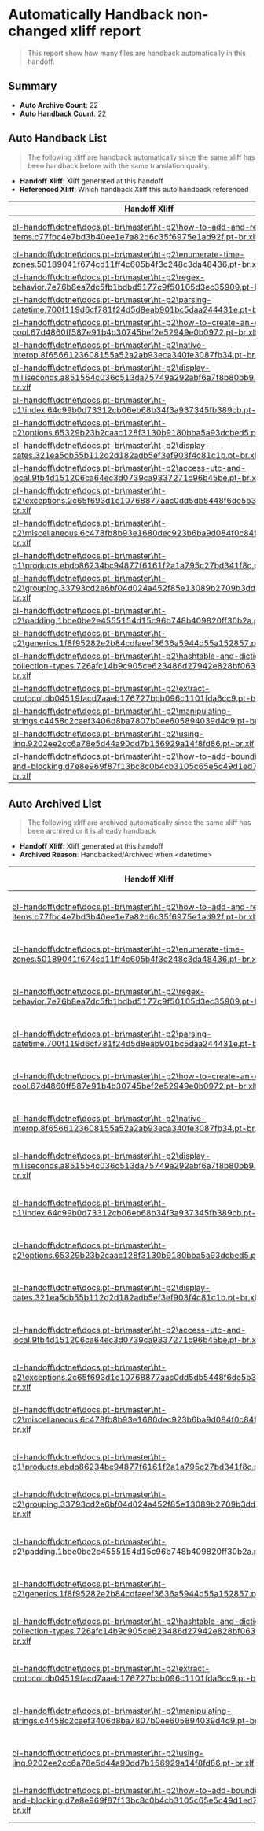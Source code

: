 # Automatically Handback non-changed xliff report
> This report show how many files are handback automatically in this handoff.

## Summary
* **Auto Archive Count**: 22
* **Auto Handback Count**: 22

## Auto Handback List
> The following xliff are handback automatically since the same xliff has been handback before with the same translation quality.

* **Handoff Xliff**: Xliff generated at this handoff
* **Referenced Xliff**: Which handback Xliff this auto handback referenced

| Handoff Xliff | Referenced Xliff | 
| --- | --- | 
| [ol-handoff\dotnet\docs.pt-br\master\ht-p2\how-to-add-and-remove-items.c77fbc4e7bd3b40ee1e7a82d6c35f6975e1ad92f.pt-br.xlf](https://github.com/dotnet/docs.handoff/blob/345e914be974508d823aaa663b102ac6fc168074/ol-handoff/dotnet/docs.pt-br/master/ht-p2/how-to-add-and-remove-items.c77fbc4e7bd3b40ee1e7a82d6c35f6975e1ad92f.pt-br.xlf) | [ol-handback\dotnet\docs.pt-br\master\ht-p2\how-to-add-and-remove-items.c77fbc4e7bd3b40ee1e7a82d6c35f6975e1ad92f.pt-br.xlf](https://github.com/dotnet/docs.handback/blob/5806496f4700cc0e286f82be1eba0cc271eafd74/ol-handback/dotnet/docs.pt-br/master/ht-p2/how-to-add-and-remove-items.c77fbc4e7bd3b40ee1e7a82d6c35f6975e1ad92f.pt-br.xlf) | 
| [ol-handoff\dotnet\docs.pt-br\master\ht-p2\enumerate-time-zones.50189041f674cd11ff4c605b4f3c248c3da48436.pt-br.xlf](https://github.com/dotnet/docs.handoff/blob/345e914be974508d823aaa663b102ac6fc168074/ol-handoff/dotnet/docs.pt-br/master/ht-p2/enumerate-time-zones.50189041f674cd11ff4c605b4f3c248c3da48436.pt-br.xlf) | [ol-handback\dotnet\docs.pt-br\master\ht-p2\enumerate-time-zones.50189041f674cd11ff4c605b4f3c248c3da48436.pt-br.xlf](https://github.com/dotnet/docs.handback/blob/5806496f4700cc0e286f82be1eba0cc271eafd74/ol-handback/dotnet/docs.pt-br/master/ht-p2/enumerate-time-zones.50189041f674cd11ff4c605b4f3c248c3da48436.pt-br.xlf) | 
| [ol-handoff\dotnet\docs.pt-br\master\ht-p2\regex-behavior.7e76b8ea7dc5fb1bdbd5177c9f50105d3ec35909.pt-br.xlf](https://github.com/dotnet/docs.handoff/blob/345e914be974508d823aaa663b102ac6fc168074/ol-handoff/dotnet/docs.pt-br/master/ht-p2/regex-behavior.7e76b8ea7dc5fb1bdbd5177c9f50105d3ec35909.pt-br.xlf) | [ol-handback\dotnet\docs.pt-br\master\ht-p2\regex-behavior.7e76b8ea7dc5fb1bdbd5177c9f50105d3ec35909.pt-br.xlf](https://github.com/dotnet/docs.handback/blob/ecc9581a3799c5a1c989bba13501174c5144e9f5/ol-handback/dotnet/docs.pt-br/master/ht-p2/regex-behavior.7e76b8ea7dc5fb1bdbd5177c9f50105d3ec35909.pt-br.xlf) | 
| [ol-handoff\dotnet\docs.pt-br\master\ht-p2\parsing-datetime.700f119d6cf781f24d5d8eab901bc5daa244431e.pt-br.xlf](https://github.com/dotnet/docs.handoff/blob/345e914be974508d823aaa663b102ac6fc168074/ol-handoff/dotnet/docs.pt-br/master/ht-p2/parsing-datetime.700f119d6cf781f24d5d8eab901bc5daa244431e.pt-br.xlf) | [ol-handback\dotnet\docs.pt-br\master\ht-p2\parsing-datetime.700f119d6cf781f24d5d8eab901bc5daa244431e.pt-br.xlf](https://github.com/dotnet/docs.handback/blob/5806496f4700cc0e286f82be1eba0cc271eafd74/ol-handback/dotnet/docs.pt-br/master/ht-p2/parsing-datetime.700f119d6cf781f24d5d8eab901bc5daa244431e.pt-br.xlf) | 
| [ol-handoff\dotnet\docs.pt-br\master\ht-p2\how-to-create-an-object-pool.67d4860ff587e91b4b30745bef2e52949e0b0972.pt-br.xlf](https://github.com/dotnet/docs.handoff/blob/345e914be974508d823aaa663b102ac6fc168074/ol-handoff/dotnet/docs.pt-br/master/ht-p2/how-to-create-an-object-pool.67d4860ff587e91b4b30745bef2e52949e0b0972.pt-br.xlf) | [ol-handback\dotnet\docs.pt-br\master\ht-p2\how-to-create-an-object-pool.67d4860ff587e91b4b30745bef2e52949e0b0972.pt-br.xlf](https://github.com/dotnet/docs.handback/blob/5806496f4700cc0e286f82be1eba0cc271eafd74/ol-handback/dotnet/docs.pt-br/master/ht-p2/how-to-create-an-object-pool.67d4860ff587e91b4b30745bef2e52949e0b0972.pt-br.xlf) | 
| [ol-handoff\dotnet\docs.pt-br\master\ht-p2\native-interop.8f6566123608155a52a2ab93eca340fe3087fb34.pt-br.xlf](https://github.com/dotnet/docs.handoff/blob/345e914be974508d823aaa663b102ac6fc168074/ol-handoff/dotnet/docs.pt-br/master/ht-p2/native-interop.8f6566123608155a52a2ab93eca340fe3087fb34.pt-br.xlf) | [ol-handback\dotnet\docs.pt-br\master\ht-p2\native-interop.8f6566123608155a52a2ab93eca340fe3087fb34.pt-br.xlf](https://github.com/dotnet/docs.handback/blob/5806496f4700cc0e286f82be1eba0cc271eafd74/ol-handback/dotnet/docs.pt-br/master/ht-p2/native-interop.8f6566123608155a52a2ab93eca340fe3087fb34.pt-br.xlf) | 
| [ol-handoff\dotnet\docs.pt-br\master\ht-p2\display-milliseconds.a851554c036c513da75749a292abf6a7f8b80bb9.pt-br.xlf](https://github.com/dotnet/docs.handoff/blob/345e914be974508d823aaa663b102ac6fc168074/ol-handoff/dotnet/docs.pt-br/master/ht-p2/display-milliseconds.a851554c036c513da75749a292abf6a7f8b80bb9.pt-br.xlf) | [ol-handback\dotnet\docs.pt-br\master\ht-p2\display-milliseconds.a851554c036c513da75749a292abf6a7f8b80bb9.pt-br.xlf](https://github.com/dotnet/docs.handback/blob/5806496f4700cc0e286f82be1eba0cc271eafd74/ol-handback/dotnet/docs.pt-br/master/ht-p2/display-milliseconds.a851554c036c513da75749a292abf6a7f8b80bb9.pt-br.xlf) | 
| [ol-handoff\dotnet\docs.pt-br\master\ht-p1\index.64c99b0d73312cb06eb68b34f3a937345fb389cb.pt-br.xlf](https://github.com/dotnet/docs.handoff/blob/345e914be974508d823aaa663b102ac6fc168074/ol-handoff/dotnet/docs.pt-br/master/ht-p1/index.64c99b0d73312cb06eb68b34f3a937345fb389cb.pt-br.xlf) | [ol-handback\dotnet\docs.pt-br\master\ht-p1\index.64c99b0d73312cb06eb68b34f3a937345fb389cb.pt-br.xlf](https://github.com/dotnet/docs.handback/blob/caf334274eaaaf414d79026d97dcd9a1f529e9a9/ol-handback/dotnet/docs.pt-br/master/ht-p1/index.64c99b0d73312cb06eb68b34f3a937345fb389cb.pt-br.xlf) | 
| [ol-handoff\dotnet\docs.pt-br\master\ht-p2\options.65329b23b2caac128f3130b9180bba5a93dcbed5.pt-br.xlf](https://github.com/dotnet/docs.handoff/blob/345e914be974508d823aaa663b102ac6fc168074/ol-handoff/dotnet/docs.pt-br/master/ht-p2/options.65329b23b2caac128f3130b9180bba5a93dcbed5.pt-br.xlf) | [ol-handback\dotnet\docs.pt-br\master\ht-p2\options.65329b23b2caac128f3130b9180bba5a93dcbed5.pt-br.xlf](https://github.com/dotnet/docs.handback/blob/5806496f4700cc0e286f82be1eba0cc271eafd74/ol-handback/dotnet/docs.pt-br/master/ht-p2/options.65329b23b2caac128f3130b9180bba5a93dcbed5.pt-br.xlf) | 
| [ol-handoff\dotnet\docs.pt-br\master\ht-p2\display-dates.321ea5db55b112d2d182adb5ef3ef903f4c81c1b.pt-br.xlf](https://github.com/dotnet/docs.handoff/blob/345e914be974508d823aaa663b102ac6fc168074/ol-handoff/dotnet/docs.pt-br/master/ht-p2/display-dates.321ea5db55b112d2d182adb5ef3ef903f4c81c1b.pt-br.xlf) | [ol-handback\dotnet\docs.pt-br\master\ht-p2\display-dates.321ea5db55b112d2d182adb5ef3ef903f4c81c1b.pt-br.xlf](https://github.com/dotnet/docs.handback/blob/5806496f4700cc0e286f82be1eba0cc271eafd74/ol-handback/dotnet/docs.pt-br/master/ht-p2/display-dates.321ea5db55b112d2d182adb5ef3ef903f4c81c1b.pt-br.xlf) | 
| [ol-handoff\dotnet\docs.pt-br\master\ht-p2\access-utc-and-local.9fb4d151206ca64ec3d0739ca9337271c96b45be.pt-br.xlf](https://github.com/dotnet/docs.handoff/blob/345e914be974508d823aaa663b102ac6fc168074/ol-handoff/dotnet/docs.pt-br/master/ht-p2/access-utc-and-local.9fb4d151206ca64ec3d0739ca9337271c96b45be.pt-br.xlf) | [ol-handback\dotnet\docs.pt-br\master\ht-p2\access-utc-and-local.9fb4d151206ca64ec3d0739ca9337271c96b45be.pt-br.xlf](https://github.com/dotnet/docs.handback/blob/5806496f4700cc0e286f82be1eba0cc271eafd74/ol-handback/dotnet/docs.pt-br/master/ht-p2/access-utc-and-local.9fb4d151206ca64ec3d0739ca9337271c96b45be.pt-br.xlf) | 
| [ol-handoff\dotnet\docs.pt-br\master\ht-p2\exceptions.2c65f693d1e10768877aac0dd5db5448f6de5b33.pt-br.xlf](https://github.com/dotnet/docs.handoff/blob/345e914be974508d823aaa663b102ac6fc168074/ol-handoff/dotnet/docs.pt-br/master/ht-p2/exceptions.2c65f693d1e10768877aac0dd5db5448f6de5b33.pt-br.xlf) | [ol-handback\dotnet\docs.pt-br\master\ht-p2\exceptions.2c65f693d1e10768877aac0dd5db5448f6de5b33.pt-br.xlf](https://github.com/dotnet/docs.handback/blob/5806496f4700cc0e286f82be1eba0cc271eafd74/ol-handback/dotnet/docs.pt-br/master/ht-p2/exceptions.2c65f693d1e10768877aac0dd5db5448f6de5b33.pt-br.xlf) | 
| [ol-handoff\dotnet\docs.pt-br\master\ht-p2\miscellaneous.6c478fb8b93e1680dec923b6ba9d084f0c84f0c7.pt-br.xlf](https://github.com/dotnet/docs.handoff/blob/345e914be974508d823aaa663b102ac6fc168074/ol-handoff/dotnet/docs.pt-br/master/ht-p2/miscellaneous.6c478fb8b93e1680dec923b6ba9d084f0c84f0c7.pt-br.xlf) | [ol-handback\dotnet\docs.pt-br\master\ht-p2\miscellaneous.6c478fb8b93e1680dec923b6ba9d084f0c84f0c7.pt-br.xlf](https://github.com/dotnet/docs.handback/blob/5806496f4700cc0e286f82be1eba0cc271eafd74/ol-handback/dotnet/docs.pt-br/master/ht-p2/miscellaneous.6c478fb8b93e1680dec923b6ba9d084f0c84f0c7.pt-br.xlf) | 
| [ol-handoff\dotnet\docs.pt-br\master\ht-p1\products.ebdb86234bc94877f6161f2a1a795c27bd341f8c.pt-br.xlf](https://github.com/dotnet/docs.handoff/blob/345e914be974508d823aaa663b102ac6fc168074/ol-handoff/dotnet/docs.pt-br/master/ht-p1/products.ebdb86234bc94877f6161f2a1a795c27bd341f8c.pt-br.xlf) | [ol-handback\dotnet\docs.pt-br\master\ht-p1\products.ebdb86234bc94877f6161f2a1a795c27bd341f8c.pt-br.xlf](https://github.com/dotnet/docs.handback/blob/caf334274eaaaf414d79026d97dcd9a1f529e9a9/ol-handback/dotnet/docs.pt-br/master/ht-p1/products.ebdb86234bc94877f6161f2a1a795c27bd341f8c.pt-br.xlf) | 
| [ol-handoff\dotnet\docs.pt-br\master\ht-p2\grouping.33793cd2e6bf04d024a452f85e13089b2709b3dd.pt-br.xlf](https://github.com/dotnet/docs.handoff/blob/345e914be974508d823aaa663b102ac6fc168074/ol-handoff/dotnet/docs.pt-br/master/ht-p2/grouping.33793cd2e6bf04d024a452f85e13089b2709b3dd.pt-br.xlf) | [ol-handback\dotnet\docs.pt-br\master\ht-p2\grouping.33793cd2e6bf04d024a452f85e13089b2709b3dd.pt-br.xlf](https://github.com/dotnet/docs.handback/blob/5806496f4700cc0e286f82be1eba0cc271eafd74/ol-handback/dotnet/docs.pt-br/master/ht-p2/grouping.33793cd2e6bf04d024a452f85e13089b2709b3dd.pt-br.xlf) | 
| [ol-handoff\dotnet\docs.pt-br\master\ht-p2\padding.1bbe0be2e4555154d15c96b748b409820ff30b2a.pt-br.xlf](https://github.com/dotnet/docs.handoff/blob/345e914be974508d823aaa663b102ac6fc168074/ol-handoff/dotnet/docs.pt-br/master/ht-p2/padding.1bbe0be2e4555154d15c96b748b409820ff30b2a.pt-br.xlf) | [ol-handback\dotnet\docs.pt-br\master\ht-p2\padding.1bbe0be2e4555154d15c96b748b409820ff30b2a.pt-br.xlf](https://github.com/dotnet/docs.handback/blob/5806496f4700cc0e286f82be1eba0cc271eafd74/ol-handback/dotnet/docs.pt-br/master/ht-p2/padding.1bbe0be2e4555154d15c96b748b409820ff30b2a.pt-br.xlf) | 
| [ol-handoff\dotnet\docs.pt-br\master\ht-p2\generics.1f8f95282e2b84cdfaeef3636a5944d55a152857.pt-br.xlf](https://github.com/dotnet/docs.handoff/blob/345e914be974508d823aaa663b102ac6fc168074/ol-handoff/dotnet/docs.pt-br/master/ht-p2/generics.1f8f95282e2b84cdfaeef3636a5944d55a152857.pt-br.xlf) | [ol-handback\dotnet\docs.pt-br\master\ht-p2\generics.1f8f95282e2b84cdfaeef3636a5944d55a152857.pt-br.xlf](https://github.com/dotnet/docs.handback/blob/5806496f4700cc0e286f82be1eba0cc271eafd74/ol-handback/dotnet/docs.pt-br/master/ht-p2/generics.1f8f95282e2b84cdfaeef3636a5944d55a152857.pt-br.xlf) | 
| [ol-handoff\dotnet\docs.pt-br\master\ht-p2\hashtable-and-dictionary-collection-types.726afc14b9c905ce623486d27942e828bf06348b.pt-br.xlf](https://github.com/dotnet/docs.handoff/blob/345e914be974508d823aaa663b102ac6fc168074/ol-handoff/dotnet/docs.pt-br/master/ht-p2/hashtable-and-dictionary-collection-types.726afc14b9c905ce623486d27942e828bf06348b.pt-br.xlf) | [ol-handback\dotnet\docs.pt-br\master\ht-p2\hashtable-and-dictionary-collection-types.726afc14b9c905ce623486d27942e828bf06348b.pt-br.xlf](https://github.com/dotnet/docs.handback/blob/5806496f4700cc0e286f82be1eba0cc271eafd74/ol-handback/dotnet/docs.pt-br/master/ht-p2/hashtable-and-dictionary-collection-types.726afc14b9c905ce623486d27942e828bf06348b.pt-br.xlf) | 
| [ol-handoff\dotnet\docs.pt-br\master\ht-p2\extract-protocol.db04519facd7aaeb176727bbb096c1101fda6cc9.pt-br.xlf](https://github.com/dotnet/docs.handoff/blob/345e914be974508d823aaa663b102ac6fc168074/ol-handoff/dotnet/docs.pt-br/master/ht-p2/extract-protocol.db04519facd7aaeb176727bbb096c1101fda6cc9.pt-br.xlf) | [ol-handback\dotnet\docs.pt-br\master\ht-p2\extract-protocol.db04519facd7aaeb176727bbb096c1101fda6cc9.pt-br.xlf](https://github.com/dotnet/docs.handback/blob/5806496f4700cc0e286f82be1eba0cc271eafd74/ol-handback/dotnet/docs.pt-br/master/ht-p2/extract-protocol.db04519facd7aaeb176727bbb096c1101fda6cc9.pt-br.xlf) | 
| [ol-handoff\dotnet\docs.pt-br\master\ht-p2\manipulating-strings.c4458c2caef3406d8ba7807b0ee605894039d4d9.pt-br.xlf](https://github.com/dotnet/docs.handoff/blob/345e914be974508d823aaa663b102ac6fc168074/ol-handoff/dotnet/docs.pt-br/master/ht-p2/manipulating-strings.c4458c2caef3406d8ba7807b0ee605894039d4d9.pt-br.xlf) | [ol-handback\dotnet\docs.pt-br\master\ht-p2\manipulating-strings.c4458c2caef3406d8ba7807b0ee605894039d4d9.pt-br.xlf](https://github.com/dotnet/docs.handback/blob/5806496f4700cc0e286f82be1eba0cc271eafd74/ol-handback/dotnet/docs.pt-br/master/ht-p2/manipulating-strings.c4458c2caef3406d8ba7807b0ee605894039d4d9.pt-br.xlf) | 
| [ol-handoff\dotnet\docs.pt-br\master\ht-p2\using-linq.9202ee2cc6a78e5d44a90dd7b156929a14f8fd86.pt-br.xlf](https://github.com/dotnet/docs.handoff/blob/345e914be974508d823aaa663b102ac6fc168074/ol-handoff/dotnet/docs.pt-br/master/ht-p2/using-linq.9202ee2cc6a78e5d44a90dd7b156929a14f8fd86.pt-br.xlf) | [ol-handback\dotnet\docs.pt-br\master\ht-p2\using-linq.9202ee2cc6a78e5d44a90dd7b156929a14f8fd86.pt-br.xlf](https://github.com/dotnet/docs.handback/blob/5806496f4700cc0e286f82be1eba0cc271eafd74/ol-handback/dotnet/docs.pt-br/master/ht-p2/using-linq.9202ee2cc6a78e5d44a90dd7b156929a14f8fd86.pt-br.xlf) | 
| [ol-handoff\dotnet\docs.pt-br\master\ht-p2\how-to-add-bounding-and-blocking.d7e8e969f87f13bc8c0b4cb3105c65e5c49d1ed7.pt-br.xlf](https://github.com/dotnet/docs.handoff/blob/345e914be974508d823aaa663b102ac6fc168074/ol-handoff/dotnet/docs.pt-br/master/ht-p2/how-to-add-bounding-and-blocking.d7e8e969f87f13bc8c0b4cb3105c65e5c49d1ed7.pt-br.xlf) | [ol-handback\dotnet\docs.pt-br\master\ht-p2\how-to-add-bounding-and-blocking.d7e8e969f87f13bc8c0b4cb3105c65e5c49d1ed7.pt-br.xlf](https://github.com/dotnet/docs.handback/blob/5806496f4700cc0e286f82be1eba0cc271eafd74/ol-handback/dotnet/docs.pt-br/master/ht-p2/how-to-add-bounding-and-blocking.d7e8e969f87f13bc8c0b4cb3105c65e5c49d1ed7.pt-br.xlf) | 

## Auto Archived List
> The following xliff are archived automatically since the same xliff has been archived or it is already handback

* **Handoff Xliff**: Xliff generated at this handoff
* **Archived Reason**: Handbacked/Archived when &lt;datetime&gt;

| Handoff Xliff | Archived Reason | 
| --- | --- | 
| [ol-handoff\dotnet\docs.pt-br\master\ht-p2\how-to-add-and-remove-items.c77fbc4e7bd3b40ee1e7a82d6c35f6975e1ad92f.pt-br.xlf](https://github.com/dotnet/docs.handoff/blob/345e914be974508d823aaa663b102ac6fc168074/ol-handoff/dotnet/docs.pt-br/master/ht-p2/how-to-add-and-remove-items.c77fbc4e7bd3b40ee1e7a82d6c35f6975e1ad92f.pt-br.xlf) | Archived when 16/11/18 07:26 | 
| [ol-handoff\dotnet\docs.pt-br\master\ht-p2\enumerate-time-zones.50189041f674cd11ff4c605b4f3c248c3da48436.pt-br.xlf](https://github.com/dotnet/docs.handoff/blob/345e914be974508d823aaa663b102ac6fc168074/ol-handoff/dotnet/docs.pt-br/master/ht-p2/enumerate-time-zones.50189041f674cd11ff4c605b4f3c248c3da48436.pt-br.xlf) | Archived when 16/11/18 07:26 | 
| [ol-handoff\dotnet\docs.pt-br\master\ht-p2\regex-behavior.7e76b8ea7dc5fb1bdbd5177c9f50105d3ec35909.pt-br.xlf](https://github.com/dotnet/docs.handoff/blob/345e914be974508d823aaa663b102ac6fc168074/ol-handoff/dotnet/docs.pt-br/master/ht-p2/regex-behavior.7e76b8ea7dc5fb1bdbd5177c9f50105d3ec35909.pt-br.xlf) | Archived when 16/11/18 07:26 | 
| [ol-handoff\dotnet\docs.pt-br\master\ht-p2\parsing-datetime.700f119d6cf781f24d5d8eab901bc5daa244431e.pt-br.xlf](https://github.com/dotnet/docs.handoff/blob/345e914be974508d823aaa663b102ac6fc168074/ol-handoff/dotnet/docs.pt-br/master/ht-p2/parsing-datetime.700f119d6cf781f24d5d8eab901bc5daa244431e.pt-br.xlf) | Archived when 16/11/18 07:26 | 
| [ol-handoff\dotnet\docs.pt-br\master\ht-p2\how-to-create-an-object-pool.67d4860ff587e91b4b30745bef2e52949e0b0972.pt-br.xlf](https://github.com/dotnet/docs.handoff/blob/345e914be974508d823aaa663b102ac6fc168074/ol-handoff/dotnet/docs.pt-br/master/ht-p2/how-to-create-an-object-pool.67d4860ff587e91b4b30745bef2e52949e0b0972.pt-br.xlf) | Archived when 16/11/18 07:26 | 
| [ol-handoff\dotnet\docs.pt-br\master\ht-p2\native-interop.8f6566123608155a52a2ab93eca340fe3087fb34.pt-br.xlf](https://github.com/dotnet/docs.handoff/blob/345e914be974508d823aaa663b102ac6fc168074/ol-handoff/dotnet/docs.pt-br/master/ht-p2/native-interop.8f6566123608155a52a2ab93eca340fe3087fb34.pt-br.xlf) | Archived when 16/11/18 07:26 | 
| [ol-handoff\dotnet\docs.pt-br\master\ht-p2\display-milliseconds.a851554c036c513da75749a292abf6a7f8b80bb9.pt-br.xlf](https://github.com/dotnet/docs.handoff/blob/345e914be974508d823aaa663b102ac6fc168074/ol-handoff/dotnet/docs.pt-br/master/ht-p2/display-milliseconds.a851554c036c513da75749a292abf6a7f8b80bb9.pt-br.xlf) | Archived when 16/11/18 07:26 | 
| [ol-handoff\dotnet\docs.pt-br\master\ht-p1\index.64c99b0d73312cb06eb68b34f3a937345fb389cb.pt-br.xlf](https://github.com/dotnet/docs.handoff/blob/345e914be974508d823aaa663b102ac6fc168074/ol-handoff/dotnet/docs.pt-br/master/ht-p1/index.64c99b0d73312cb06eb68b34f3a937345fb389cb.pt-br.xlf) | Archived when 16/11/18 07:26 | 
| [ol-handoff\dotnet\docs.pt-br\master\ht-p2\options.65329b23b2caac128f3130b9180bba5a93dcbed5.pt-br.xlf](https://github.com/dotnet/docs.handoff/blob/345e914be974508d823aaa663b102ac6fc168074/ol-handoff/dotnet/docs.pt-br/master/ht-p2/options.65329b23b2caac128f3130b9180bba5a93dcbed5.pt-br.xlf) | Archived when 16/11/18 07:26 | 
| [ol-handoff\dotnet\docs.pt-br\master\ht-p2\display-dates.321ea5db55b112d2d182adb5ef3ef903f4c81c1b.pt-br.xlf](https://github.com/dotnet/docs.handoff/blob/345e914be974508d823aaa663b102ac6fc168074/ol-handoff/dotnet/docs.pt-br/master/ht-p2/display-dates.321ea5db55b112d2d182adb5ef3ef903f4c81c1b.pt-br.xlf) | Archived when 16/11/18 07:26 | 
| [ol-handoff\dotnet\docs.pt-br\master\ht-p2\access-utc-and-local.9fb4d151206ca64ec3d0739ca9337271c96b45be.pt-br.xlf](https://github.com/dotnet/docs.handoff/blob/345e914be974508d823aaa663b102ac6fc168074/ol-handoff/dotnet/docs.pt-br/master/ht-p2/access-utc-and-local.9fb4d151206ca64ec3d0739ca9337271c96b45be.pt-br.xlf) | Archived when 16/11/18 07:26 | 
| [ol-handoff\dotnet\docs.pt-br\master\ht-p2\exceptions.2c65f693d1e10768877aac0dd5db5448f6de5b33.pt-br.xlf](https://github.com/dotnet/docs.handoff/blob/345e914be974508d823aaa663b102ac6fc168074/ol-handoff/dotnet/docs.pt-br/master/ht-p2/exceptions.2c65f693d1e10768877aac0dd5db5448f6de5b33.pt-br.xlf) | Archived when 16/11/18 07:26 | 
| [ol-handoff\dotnet\docs.pt-br\master\ht-p2\miscellaneous.6c478fb8b93e1680dec923b6ba9d084f0c84f0c7.pt-br.xlf](https://github.com/dotnet/docs.handoff/blob/345e914be974508d823aaa663b102ac6fc168074/ol-handoff/dotnet/docs.pt-br/master/ht-p2/miscellaneous.6c478fb8b93e1680dec923b6ba9d084f0c84f0c7.pt-br.xlf) | Archived when 16/11/18 07:26 | 
| [ol-handoff\dotnet\docs.pt-br\master\ht-p1\products.ebdb86234bc94877f6161f2a1a795c27bd341f8c.pt-br.xlf](https://github.com/dotnet/docs.handoff/blob/345e914be974508d823aaa663b102ac6fc168074/ol-handoff/dotnet/docs.pt-br/master/ht-p1/products.ebdb86234bc94877f6161f2a1a795c27bd341f8c.pt-br.xlf) | Archived when 16/11/18 07:26 | 
| [ol-handoff\dotnet\docs.pt-br\master\ht-p2\grouping.33793cd2e6bf04d024a452f85e13089b2709b3dd.pt-br.xlf](https://github.com/dotnet/docs.handoff/blob/345e914be974508d823aaa663b102ac6fc168074/ol-handoff/dotnet/docs.pt-br/master/ht-p2/grouping.33793cd2e6bf04d024a452f85e13089b2709b3dd.pt-br.xlf) | Archived when 16/11/18 07:26 | 
| [ol-handoff\dotnet\docs.pt-br\master\ht-p2\padding.1bbe0be2e4555154d15c96b748b409820ff30b2a.pt-br.xlf](https://github.com/dotnet/docs.handoff/blob/345e914be974508d823aaa663b102ac6fc168074/ol-handoff/dotnet/docs.pt-br/master/ht-p2/padding.1bbe0be2e4555154d15c96b748b409820ff30b2a.pt-br.xlf) | Archived when 16/11/18 07:26 | 
| [ol-handoff\dotnet\docs.pt-br\master\ht-p2\generics.1f8f95282e2b84cdfaeef3636a5944d55a152857.pt-br.xlf](https://github.com/dotnet/docs.handoff/blob/345e914be974508d823aaa663b102ac6fc168074/ol-handoff/dotnet/docs.pt-br/master/ht-p2/generics.1f8f95282e2b84cdfaeef3636a5944d55a152857.pt-br.xlf) | Archived when 16/11/18 07:26 | 
| [ol-handoff\dotnet\docs.pt-br\master\ht-p2\hashtable-and-dictionary-collection-types.726afc14b9c905ce623486d27942e828bf06348b.pt-br.xlf](https://github.com/dotnet/docs.handoff/blob/345e914be974508d823aaa663b102ac6fc168074/ol-handoff/dotnet/docs.pt-br/master/ht-p2/hashtable-and-dictionary-collection-types.726afc14b9c905ce623486d27942e828bf06348b.pt-br.xlf) | Archived when 16/11/18 07:26 | 
| [ol-handoff\dotnet\docs.pt-br\master\ht-p2\extract-protocol.db04519facd7aaeb176727bbb096c1101fda6cc9.pt-br.xlf](https://github.com/dotnet/docs.handoff/blob/345e914be974508d823aaa663b102ac6fc168074/ol-handoff/dotnet/docs.pt-br/master/ht-p2/extract-protocol.db04519facd7aaeb176727bbb096c1101fda6cc9.pt-br.xlf) | Archived when 16/11/18 07:26 | 
| [ol-handoff\dotnet\docs.pt-br\master\ht-p2\manipulating-strings.c4458c2caef3406d8ba7807b0ee605894039d4d9.pt-br.xlf](https://github.com/dotnet/docs.handoff/blob/345e914be974508d823aaa663b102ac6fc168074/ol-handoff/dotnet/docs.pt-br/master/ht-p2/manipulating-strings.c4458c2caef3406d8ba7807b0ee605894039d4d9.pt-br.xlf) | Archived when 16/11/18 07:26 | 
| [ol-handoff\dotnet\docs.pt-br\master\ht-p2\using-linq.9202ee2cc6a78e5d44a90dd7b156929a14f8fd86.pt-br.xlf](https://github.com/dotnet/docs.handoff/blob/345e914be974508d823aaa663b102ac6fc168074/ol-handoff/dotnet/docs.pt-br/master/ht-p2/using-linq.9202ee2cc6a78e5d44a90dd7b156929a14f8fd86.pt-br.xlf) | Archived when 16/11/18 07:26 | 
| [ol-handoff\dotnet\docs.pt-br\master\ht-p2\how-to-add-bounding-and-blocking.d7e8e969f87f13bc8c0b4cb3105c65e5c49d1ed7.pt-br.xlf](https://github.com/dotnet/docs.handoff/blob/345e914be974508d823aaa663b102ac6fc168074/ol-handoff/dotnet/docs.pt-br/master/ht-p2/how-to-add-bounding-and-blocking.d7e8e969f87f13bc8c0b4cb3105c65e5c49d1ed7.pt-br.xlf) | Archived when 16/11/18 07:26 | 

